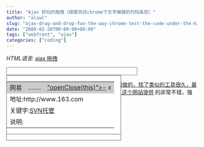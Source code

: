 ```yaml
---
title: "Ajax 好玩的拖拽（顺便测试chrome下文字编辑的代码高亮）"
author: "alswl"
slug: "ajax-drag-and-drop-fun-the-way-chrome-test-the-code-under-the-highlighted-text-editor-search"
date: "2009-02-26T00:00:00+08:00"
tags: ["webfront", "ajax"]
categories: ["coding"]
---
```


_HTML语言_: [ajax 拖拽](http://www.fayaa.com/code/view//)

<HTML>

<HEAD>

<TITLE> New Document </TITLE>

<meta http-equiv="Content-Type" content="text/html; charset=gb2312" />

<style type="text/css">

body

{

margin:10px;

}

  
  
#dragHelper

{

position:absolute;/*重要*/

border:2px dashed #000000;

background-color:#FFFFFF;

filter: alpha(opacity=30);

}

  
  
.normal

{

position:absolute;/*重要*/

width:300px;

#height:10px;

border:1px solid #666666;

background-color:#FFFFFF;

}

  
  
.over

{

position:absolute;/*重要*/

width:300px;

#height:10px;

border:1px solid #666666;

background-color:#f3f3f3;

filter: alpha(opacity=50);

}

  
  
.dragArea {

CURSOR: move;

}

  
  
</style>

</HEAD>

  
  
<BODY oncontextmenu="window.event.returnValue=false">

<input type="text" id="evt" name="eventValue" size="40" />

<div id="dragHelper" style="display:none"></div>

<div class="normal" overClass="over" dragClass="normal">

<table width="100%">

<tbody>

<tr bgcolor="#CCCCCC" bar="yes"><td><a href="#">Cobao</a></td><td
dragArea="yes" class="dragArea">........</td><td><a href="#" color:
rgb(170,85,0)>"openClose(this)">-</a> x</td></tr>

<tr><td colspan="3">地址:http://www.svnhost.cn</td></tr>

<tr><td colspan="3">关键字:<a href="http://www.svnhost.cn">SVN托管</a></td></tr>

<tr><td colspan="3">说明:</td></tr>

</tbody>

</table>

</div>

<div class="normal" overClass="over" dragClass="normal">

<table width="100%">

<tbody>

<tr bgcolor="#CCCCCC" bar="yes"><td>新浪</td><td dragArea="yes"
class="dragArea">........</td><td><a href="#" color:
rgb(170,85,0)>"openClose(this)">-</a> x</td></tr>

<tr><td colspan="3">地址:http://www.sina.com.cn</td></tr>

<tr><td colspan="3">关键字:<a href="http://www.svnhost.cn">SVN托管</a></td></tr>

<tr><td colspan="3">说明:</td></tr>

</tbody>

</table>

</div>

<div class="normal" overClass="over" dragClass="normal">

<table width="100%">

<tbody>

<tr bgcolor="#CCCCCC" bar="yes"><td>网易</td><td dragArea="yes"
class="dragArea">........</td><td><a href="#" color:
rgb(170,85,0)>"openClose(this)">-</a> x</td></tr>

<tr><td colspan="3">地址:http://www.163.com</td></tr>

<tr><td colspan="3">关键字:<a href="http://www.svnhost.cn">SVN托管</a></td></tr>

<tr><td colspan="3">说明:</td></tr>

</tbody>

</table>

</div>

  
  
  
</BODY>

<SCRIPT LANGUAGE="JavaScript">

<!--

var dragObjs = []; //可以拖拽的元素数组

var dragObjTops = [];

  
  
var dragHelper = document.getElementById("dragHelper"); //拖拽时位置框

var dragObj = null; //拖拽对象元素

var dragObjPos = 0;

  
  
var dragObjOffset = {left:0,top:0}; //拖拽对象原始位置

var mouseInDragObjOffset = {x:0,y:0}; //鼠标在拖拽对象中的相对位置

  
  
var initHeight = 40;

  
  
Number.prototype.NaN0=function(){return isNaN(this)?0:this;}

  
  
function getPosition(e){ //获取元素相对文档的绝对位置

var left = 0;

var top = 0;

while (e.offsetParent){

left += e.offsetLeft;

top += e.offsetTop;

e = e.offsetParent;

}

  
  
left += e.offsetLeft;

top += e.offsetTop;

  
  
return {x:left, y:top};

  
  
}

  
  
function mouseCoords(ev){ //获取鼠标相对文档的绝对位置

if(ev.pageX || ev.pageY){

return {x:ev.pageX, y:ev.pageY};

}

return {

x:ev.clientX + document.body.scrollLeft - document.body.clientLeft,

y:ev.clientY + document.body.scrollTop - document.body.clientTop

};

}

  
  
function getMouseOffset(target, ev){ // 获取鼠标相对元素的相对位置

ev = ev || window.event;

  
  
var elementPos = getPosition(target);

var mousePos = mouseCoords(ev);

return {x:mousePos.x - elementPos.x, y:mousePos.y - elementPos.y};

}

  
  
function mouseDown(ev){

ev = ev || window.event;

target = ev.srcElement || ev.target;

  
  
if(dragObj){

return;

}

  
  
  
var dragArea = false;

if(target.getAttribute("dragArea")){

dragArea = true;

}

  
  
while(!target.getAttribute("isDragObj")){

if(target.tagName=="HTML")

break;

target = target.parentNode;

}

  
  
if(dragArea && target.getAttribute("isDragObj")){

dragObj = target;

//重写的目的是让当前对象在最上层

document.body.removeChild(dragObj);

document.body.appendChild(dragObj);

  
  
//记录下拖拽对象原始位置

dragObjOffset.left = dragObj.style.left;

dragObjOffset.top = dragObj.style.top;

  
  
dragObj.className = dragObj.getAttribute("overClass");

//鼠标在拖拽对象中的相对位置

mouseInDragObjOffset = getMouseOffset(dragObj, ev);

  
  
dragHelper.style.left = dragObj.style.left;

dragHelper.style.top = dragObj.style.top;

dragHelper.style.width = dragObj.offsetWidth;

dragHelper.style.height = dragObj.offsetHeight;

dragHelper.style.display = "";

  
  
//alert(dragObj.offsetWidth+":"+dragObj.clientWidth);

}

}

  
  
function mouseUp(ev){

ev = ev || window.event;

target = ev.srcElement || ev.target;

  
  
if(dragObj){

dragObj.style.left = dragHelper.style.left;

dragObj.style.top = dragHelper.style.top;

  
  
dragHelper.style.display = "none";

dragObj.className = dragObj.getAttribute("dragClass");

dragObj = null;

}

  
  
}

  
  
function mouseMove(ev){

ev = ev || window.event;

  
  
if(dragObj) {

var mousePos = mouseCoords(ev);

  
/*dragHelper.style.left = dragObjOffset.left;

dragHelper.style.top = dragObjOffset.top;

dragHelper.style.width = dragObj.offsetWidth;

dragHelper.style.height = dragObj.offsetHeight;

dragHelper.style.display = "";*/

  
  
var windowWidth = document.body.offsetWidth; //窗口宽度

var windowHeight = document.body.offsetHeight; //窗口高度

  
  
//拖拽对象应该所在当前位置

var dragObjLeft = mousePos.x - mouseInDragObjOffset.x;

var dragObjTop = mousePos.y - mouseInDragObjOffset.y;

  
  
//增加判断，不然拖拽对象拖出浏览器窗口

if(dragObjLeft >= 0 && dragObjLeft <= windowWidth - dragObj.offsetWidth - 20)

dragObj.style.left = dragObjLeft;

  
  
if(dragObjTop >=0)

dragObj.style.top = dragObjTop;

  
  
repaint();

}

}

  
  
//克隆对象

function cloneObject(srcObj, destObj){

destObj = srcObj.cloneNode(true);

}

  
  
function makeDraggable(element){

element.setAttribute("isDragObj", "y");

}

  
  
function repaint(){

for(i=0; i<dragObjs.length; i++){

if(dragObjs[i] == dragObj){

dragObjPos = i;

dragObjs[i] = dragHelper;

break;

}

}

  
  
if(dragObjPos>0 &&
parseInt(dragObj.style.top)<parseInt(dragObjs[dragObjPos-1].style.top)){

dragObjs[dragObjPos] = dragObjs[dragObjPos-1];

dragObjs[dragObjPos-1] = dragHelper;

dragObjPos = dragObjPos - 1;

}

  
  
if(dragObjPos<dragObjs.length-1 &&
parseInt(dragObj.style.top)>parseInt(dragObjs[dragObjPos+1].style.top)){

dragObjs[dragObjPos] = dragObjs[dragObjPos+1];

dragObjs[dragObjPos+1] = dragHelper;

dragObjPos = dragObjPos + 1;

}

paintDragObjs();

dragObjs[dragObjPos] = dragObj;

  
  
}

  
  
function paintDragObjs(){

var h = 40;

for(i=0; i<dragObjs.length; i++){

dragObjs[i].style.left = 20;

dragObjs[i].style.top = h;

h += dragObjs[i].offsetHeight + 10;

}

}

  
  
function openClose(obj){

obj.innerHTML = obj.innerHTML=="-"?"+":"-";

while(obj.tagName != "TBODY"){

obj = obj.parentNode;

}

  
  
for(i=0; i<obj.childNodes.length; i++){

if(obj.childNodes[i].nodeName == "#text"

|| obj.childNodes[i].getAttribute("bar")){ continue; }

obj.childNodes[i].style.display=obj.childNodes[i].style.display==""?"none":"";

}

  
  
paintDragObjs();

}

  
  
document.onmousedown = mouseDown;

document.onmouseup = mouseUp;

document.onmousemove = mouseMove;

  
  
window.onload = function(){

var objs = document.getElementsByTagName("Div");

for(i=0; i<objs.length; i++){

var item = objs.item(i);

//if(i==1)item.style.height=150;

if(item.getAttribute("overClass")){

makeDraggable(item);

dragObjs.push(item);

item.style.left = 20;

item.style.top = initHeight;

dragObjTops.push(initHeight);

initHeight += item.offsetHeight + 10;

}

}

  
  
// dragHelper = document.createElement('DIV');

// dragHelper.style.cssText = 'position:absolute;display:none;';

// document.body.appendChild(dragHelper);

}

//-->

</SCRIPT>

</HTML>

用http://www.fayaa.com/网站提供的在线编辑器做的，找了类似的工具很久，甚至去了FCKEditer网站，不过效果都不怎么理想，这个网站提供
的非常不错，强烈推荐收藏

